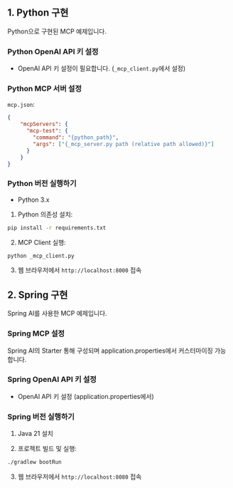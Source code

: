 ## 1. Python 구현
Python으로 구현된 MCP 예제입니다.

### Python OpenAI API 키 설정
- OpenAI API 키 설정이 필요합니다. (`_mcp_client.py`에서 설정)

### Python MCP 서버 설정
`mcp.json`:
```json
{
    "mcpServers": {
      "mcp-test": {
        "command": "{python_path}",
        "args": ["{_mcp_server.py path (relative path allowed)}"]
      }
    }
}
```

### Python 버전 실행하기
- Python 3.x

1. Python 의존성 설치:
```bash
pip install -r requirements.txt
```
2. MCP Client 실행:
```bash
python _mcp_client.py
```
3. 웹 브라우저에서 `http://localhost:8000` 접속



## 2. Spring 구현
Spring AI를 사용한 MCP 예제입니다.

### Spring MCP 설정
Spring AI의 Starter 통해 구성되며 application.properties에서 커스터마이징 가능합니다.

### Spring OpenAI API 키 설정
- OpenAI API 키 설정 (application.properties에서)

### Spring 버전 실행하기
1. Java 21 설치

2. 프로젝트 빌드 및 실행:
```bash
./gradlew bootRun
```

3. 웹 브라우저에서 `http://localhost:8080` 접속